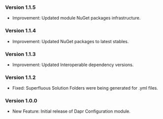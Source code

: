 ### Version 1.1.5

- Improvement: Updated module NuGet packages infrastructure.

### Version 1.1.4

- Improvement: Updated NuGet packages to latest stables.

### Version 1.1.3

- Improvement: Updated Interoperable dependency versions.

### Version 1.1.2

- Fixed: Superfluous Solution Folders were being generated for .yml files.

### Version 1.0.0

- New Feature: Initial release of Dapr Configuration module.
